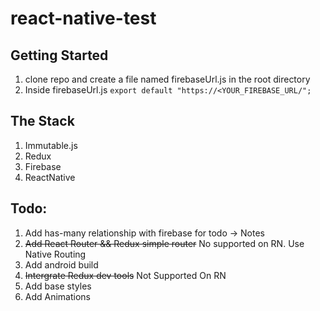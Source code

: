 # react-native-test

## Getting Started

1. clone repo and create a file named firebaseUrl.js in the root directory
2. Inside firebaseUrl.js
 ``` export default "https://<YOUR_FIREBASE_URL/"; ```

## The Stack
 1. Immutable.js
 2. Redux
 3. Firebase
 4. ReactNative

## Todo:
1.  Add has-many relationship with firebase for todo -> Notes
2.  ~~Add React Router && Redux simple router~~ No supported on RN. Use Native Routing
3.  Add android build
4.  ~~Intergrate Redux dev tools~~ Not Supported On RN
5.  Add base styles
6.  Add Animations

